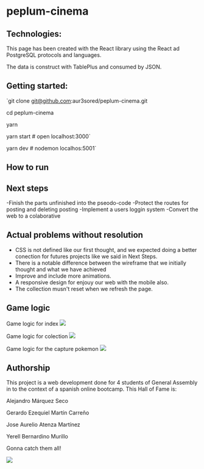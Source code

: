 # peplum-cinema

## Technologies:

This page has been created with the React library using the React ad PostgreSQL protocols and languages.

The data is construct with TablePlus and consumed by JSON.

## Getting started:

`git clone git@github.com:aur3sored/peplum-cinema.git

cd peplum-cinema

yarn

yarn start # open localhost:3000`

yarn dev # nodemon localhos:5001`

## How to run

## Next steps

-Finish the parts unfinished into the pseodo-code
-Protect the routes for posting and deleting posting
-Implement a users loggin system
-Convert the web to a colaborative

## Actual problems without resolution

- CSS is not defined like our first thought, and we expected doing a better conection for futures projects like we said in Next Steps.
- There is a notable difference between the wireframe that we initially thought and what we have achieved
- Improve and include more animations.
- A responsive design for enjouy our web with the mobile also.
- The collection musn't reset when we refresh the page.

## Game logic

Game logic for index
![](https://i.ibb.co/k6kKpgB/React-to-Pokemon-APIs-P-gina-2.jpg)

Game logic for colection
![](https://i.ibb.co/3pw9kdh/React-to-Pokemon-APIs-P-gina-3.jpg)

Game logic for the capture pokemon
![](https://i.ibb.co/tXSgSMb/React-to-Pokemon-APIs-P-gina-4.jpg)

## Authorship

This project is a web development done for 4 students of General Assembly in to the context of a spanish online bootcamp. This Hall of Fame is:

Alejandro Márquez Seco

Gerardo Ezequiel Martín Carreño

Jose Aurelio Atenza Martínez

Yerell Bernardino Murillo

Gonna catch them all!

![](https://media.giphy.com/media/DRfu7BT8ZK1uo/giphy.gif)
